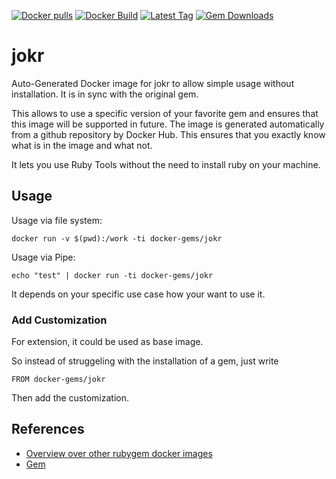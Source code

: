 [![Docker pulls](https://img.shields.io/docker/pulls/rubygem/jokr.svg)](https://hub.docker.com/r/rubygem/jokr/)
[![Docker Build](https://img.shields.io/docker/automated/rubygem/jokr.svg)](https://hub.docker.com/r/rubygem/jokr/)
[![Latest Tag](https://img.shields.io/github/tag/docker-rubygem/jokr.svg)](https://hub.docker.com/r/rubygem/jokr/)
[![Gem Downloads](https://img.shields.io/gem/dt/jokr.svg)](https://rubygems.org/gems/jokr/)
# jokr

Auto-Generated Docker image for jokr to allow simple usage without installation.
It is in sync with the original gem.

This allows to use a specific version of your favorite gem and ensures that this image will be supported in future.
The image is generated automatically from a github repository by Docker Hub.
This ensures that you exactly know what is in the image and what not.

It lets you use Ruby Tools without the need to install ruby on your machine.

## Usage

Usage via file system:

`docker run -v $(pwd):/work -ti docker-gems/jokr`

Usage via Pipe:

`echo "test" | docker run -ti docker-gems/jokr`

It depends on your specific use case how your want to use it.

### Add Customization

For extension, it could be used as base image.

So instead of struggeling with the installation of a gem, just write

`FROM docker-gems/jokr`

Then add the customization.

## References

 - [Overview over other rubygem docker images](https://github.com/thinkbot/docker-rubygem)
 - [Gem](https://rubygems.org/gems/jokr/)
